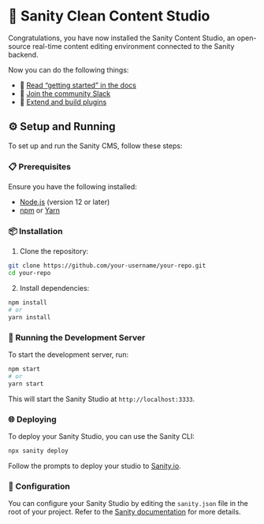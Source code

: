 # 🎉 Sanity Clean Content Studio

Congratulations, you have now installed the Sanity Content Studio, an open-source real-time content editing environment connected to the Sanity backend.

Now you can do the following things:

- 📖 [Read “getting started” in the docs](https://www.sanity.io/docs/introduction/getting-started?utm_source=readme)
- 💬 [Join the community Slack](https://slack.sanity.io/?utm_source=readme)
- 🔌 [Extend and build plugins](https://www.sanity.io/docs/content-studio/extending?utm_source=readme)

## ⚙️ Setup and Running

To set up and run the Sanity CMS, follow these steps:

### 📋 Prerequisites

Ensure you have the following installed:

- [Node.js](https://nodejs.org/) (version 12 or later)
- [npm](https://www.npmjs.com/) or [Yarn](https://yarnpkg.com/)

### 📦 Installation

1. Clone the repository:

```bash
git clone https://github.com/your-username/your-repo.git
cd your-repo
```

2. Install dependencies:

```bash
npm install
# or
yarn install
```

### 🚀 Running the Development Server

To start the development server, run:

```bash
npm start
# or
yarn start
```

This will start the Sanity Studio at `http://localhost:3333`.

### 🌐 Deploying

To deploy your Sanity Studio, you can use the Sanity CLI:

```bash
npx sanity deploy
```

Follow the prompts to deploy your studio to [Sanity.io](https://www.sanity.io/).

### 🔧 Configuration

You can configure your Sanity Studio by editing the `sanity.json` file in the root of your project. Refer to the [Sanity documentation](https://www.sanity.io/docs) for more details.
